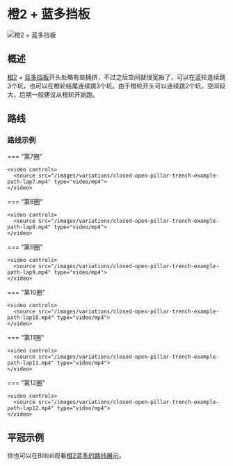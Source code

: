 # 橙2 + 蓝多挡板

![橙2 + 蓝多挡板](../images/variations/closed-open-pillar-trench.jpg)

## 概述

[橙2](../rolls/closed-open-open-closed.zh.md#橙轮) + [蓝多挡板](../rolls/pillar-trench.zh.md)开头处略有些拥挤，不过之后空间就很宽裕了，可以在蓝轮连续跳3个坑，也可以在橙轮结尾连续跳3个坑。由于橙轮开头可以连续跳2个坑，空间较大，后期一般建议从橙轮开始跑。

## 路线

### 路线示例

=== "第7圈"

    <video controls>
      <source src="/images/variations/closed-open-pillar-trench-example-path-lap7.mp4" type="video/mp4">
    </video>

=== "第8圈"

    <video controls>
      <source src="/images/variations/closed-open-pillar-trench-example-path-lap8.mp4" type="video/mp4">
    </video>

=== "第9圈"

    <video controls>
      <source src="/images/variations/closed-open-pillar-trench-example-path-lap9.mp4" type="video/mp4">
    </video>

=== "第10圈"

    <video controls>
      <source src="/images/variations/closed-open-pillar-trench-example-path-lap10.mp4" type="video/mp4">
    </video>

=== "第11圈"

    <video controls>
      <source src="/images/variations/closed-open-pillar-trench-example-path-lap11.mp4" type="video/mp4">
    </video>

=== "第12圈"

    <video controls>
      <source src="/images/variations/closed-open-pillar-trench-example-path-lap12.mp4" type="video/mp4">
    </video>

## 平冠示例

你也可以在Bilibili观看[橙2蓝多的路线展示](https://www.bilibili.com/video/BV1PB4y1i7fh?p=3)。
